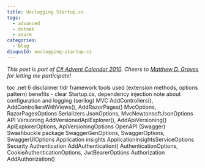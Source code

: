 ```yaml
---
title: Unclogging Startup.cs
tags:
  - advanced
  - dotnet
  - azure
categories:
  - blog
disqusId: unclogging-startup-cs
---
```


<!-- more -->

_This post is part of [C# Advent Calendar 2010](https://www.csadvent.christmas/). Cheers to [Matthew D. Groves](https://twitter.com/mgroves) for letting me participate!_

toc
    .net 6 disclaimer
    tldr
    framework tools used (extension methods, options pattern)
      benefits - clear Startup.cs, dependency injection
    note about configuration and logging (serilog)
    MVC
      AddControllers(), AddControllersWithViews(), AddRazorPages()
      MvcOptions, RazorPagesOptions
      Serializers
        JsonOptions, MvcNewtonsoftJsonOptions
    API Versioning
      AddVersionedApiExplorer(), AddApiVersioning()
      ApiExplorerOptions, ApiVersioningOptions
    OpenAPI (Swagger)
      Swashbuckle package
      SwaggerGenOptions, SwaggerOptions, SwaggerUIOptions
    Application insights
      ApplicationInsightsServiceOptions
    Security
      Authentication
        AddAuthentication()
        AuthenticationOptions, CookieAuthenticationOptions, JwtBearerOptions
      Authorization
        AddAuthorization()
<!-- more -->